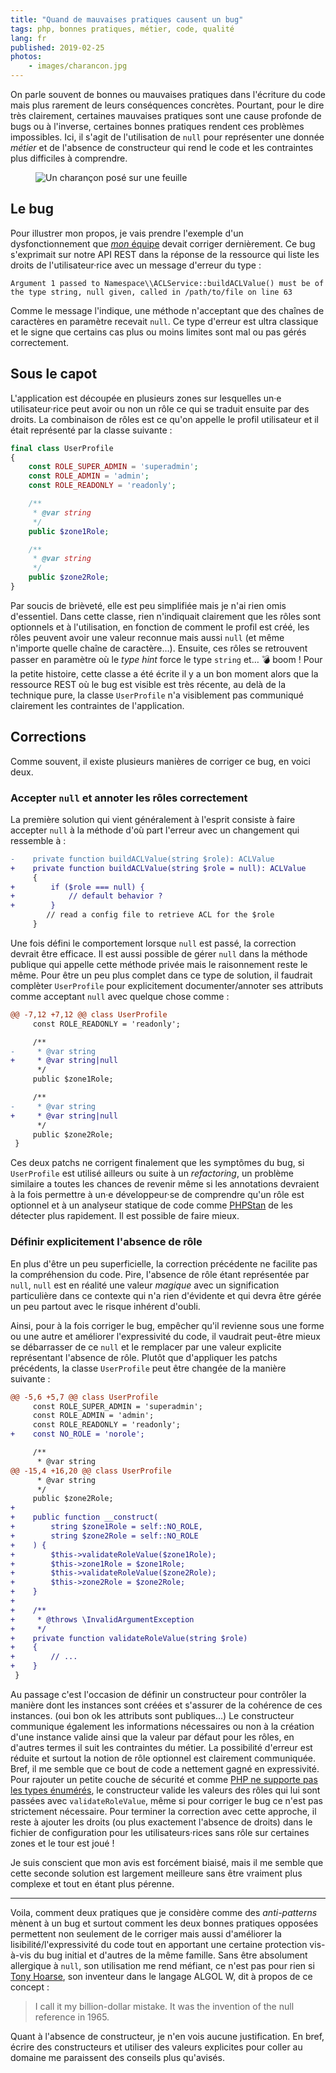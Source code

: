 ```yaml
---
title: "Quand de mauvaises pratiques causent un bug"
tags: php, bonnes pratiques, métier, code, qualité
lang: fr
published: 2019-02-25
photos:
    - images/charancon.jpg
---
```


On parle souvent de bonnes ou mauvaises pratiques dans l'écriture du code mais
plus rarement de leurs conséquences concrètes. Pourtant, pour le dire très
clairement, certaines mauvaises pratiques sont une cause profonde de bugs ou à
l'inverse, certaines bonnes pratiques rendent ces problèmes impossibles. Ici, il
s'agit de l'utilisation de `null` pour représenter une donnée *métier* et de
l'absence de constructeur qui rend le code et les contraintes plus difficiles à
comprendre.

<figure class="object-center bordered">
    <img src="/images/660x/charancon.jpg" alt="Un charançon posé sur une feuille">
</figure>

## Le bug

Pour illustrer mon propos, je vais prendre l'exemple d'un dysfonctionnement que
[_mon_ équipe](/post/travail-d-equipe/) devait corriger dernièrement. Ce bug
s'exprimait sur notre API REST dans la réponse de la ressource qui liste les
droits de l'utilisateur·rice avec un message d'erreur du type&nbsp;:

```
Argument 1 passed to Namespace\\ACLService::buildACLValue() must be of the type string, null given, called in /path/to/file on line 63
```

Comme le message l'indique, une méthode n'acceptant que des chaînes de
caractères en paramètre recevait `null`. Ce type d'erreur est ultra classique et
le signe que certains cas plus ou moins limites sont mal ou pas gérés
correctement.

## Sous le capot

L'application est découpée en plusieurs zones sur lesquelles un·e
utilisateur·rice peut avoir ou non un rôle ce qui se traduit ensuite par des
droits. La combinaison de rôles est ce qu'on appelle le profil utilisateur et il
était représenté par la classe suivante&nbsp;:

```php
final class UserProfile
{
    const ROLE_SUPER_ADMIN = 'superadmin';
    const ROLE_ADMIN = 'admin';
    const ROLE_READONLY = 'readonly';

    /**
     * @var string
     */
    public $zone1Role;

    /**
     * @var string
     */
    public $zone2Role;
}
```

Par soucis de brièveté, elle est peu simplifiée mais je n'ai rien omis
d'essentiel. Dans cette classe, rien n'indiquait clairement que les rôles sont
optionnels et à l'utilisation, en fonction de comment le profil est créé, les
rôles peuvent avoir une valeur reconnue mais aussi `null` (et même n'importe
quelle chaîne de caractère…). Ensuite, ces rôles se retrouvent passer en
paramètre où le *type hint* force le type `string` et… 💣 boom&nbsp;! Pour la
petite histoire, cette classe a été écrite il y a un bon moment alors que la
ressource REST où le bug est visible est très récente, au delà de la technique
pure, la classe `UserProfile` n'a visiblement pas communiqué clairement les
contraintes de l'application.

## Corrections

Comme souvent, il existe plusieurs manières de corriger ce bug, en voici deux.

### Accepter `null` et annoter les rôles correctement

La première solution qui vient généralement à l'esprit consiste à faire accepter
`null` à la méthode d'où part l'erreur avec un changement qui ressemble à&nbsp;:

```diff
-    private function buildACLValue(string $role): ACLValue
+    private function buildACLValue(string $role = null): ACLValue
     {
+        if ($role === null) {
+            // default behavior ?
+        }
        // read a config file to retrieve ACL for the $role
     }
```

Une fois défini le comportement lorsque `null` est passé, la correction devrait
être efficace. Il est aussi possible de gérer `null` dans la méthode publique
qui appelle cette méthode privée mais le raisonnement reste le même. Pour être
un peu plus complet dans ce type de solution, il faudrait complèter
`UserProfile` pour explicitement documenter/annoter ses attributs comme acceptant
`null` avec quelque chose comme&nbsp;:

```diff
@@ -7,12 +7,12 @@ class UserProfile
     const ROLE_READONLY = 'readonly';

     /**
-     * @var string
+     * @var string|null
      */
     public $zone1Role;

     /**
-     * @var string
+     * @var string|null
      */
     public $zone2Role;
 }
```

Ces deux patchs ne corrigent finalement que les symptômes du bug, si
`UserProfile` est utilisé ailleurs ou suite à un *refactoring*, un problème
similaire a toutes les chances de revenir même si les annotations devraient à la
fois permettre à un·e développeur·se de comprendre qu'un rôle est optionnel et
à un analyseur statique de code comme
[PHPStan](https://github.com/phpstan/phpstan) de les détecter plus rapidement.
Il est possible de faire mieux.

### Définir explicitement l'absence de rôle

En plus d'être un peu superficielle, la correction précédente ne facilite pas la
compréhension du code. Pire, l'absence de rôle étant représentée par `null`,
`null` est en réalité une valeur *magique* avec un signification particulière
dans ce contexte qui n'a rien d'évidente et qui devra être gérée un peu partout
avec le risque inhérent d'oubli.

Ainsi, pour à la fois corriger le bug, empêcher qu'il revienne sous une forme ou
une autre et améliorer l'expressivité du code, il vaudrait peut-être mieux se
débarrasser de ce `null` et le remplacer par une valeur explicite représentant
l'absence de rôle. Plutôt que d'appliquer les patchs précédents, la classe
`UserProfile` peut être changée de la manière suivante&nbsp;:

```diff
@@ -5,6 +5,7 @@ class UserProfile
     const ROLE_SUPER_ADMIN = 'superadmin';
     const ROLE_ADMIN = 'admin';
     const ROLE_READONLY = 'readonly';
+    const NO_ROLE = 'norole';

     /**
      * @var string
@@ -15,4 +16,20 @@ class UserProfile
      * @var string
      */
     public $zone2Role;
+
+    public function __construct(
+        string $zone1Role = self::NO_ROLE,
+        string $zone2Role = self::NO_ROLE
+    ) {
+        $this->validateRoleValue($zone1Role);
+        $this->zone1Role = $zone1Role;
+        $this->validateRoleValue($zone2Role);
+        $this->zone2Role = $zone2Role;
+    }
+
+    /**
+     * @throws \InvalidArgumentException
+     */
+    private function validateRoleValue(string $role)
+    {
+        // ...
+    }
 }
```

Au passage c'est l'occasion de définir un constructeur pour contrôler la manière
dont les instances sont créées et s'assurer de la cohérence de ces instances.
(oui bon ok les attributs sont publiques…) Le constructeur communique également
les informations nécessaires ou non à la création d'une instance valide ainsi
que la valeur par défaut pour les rôles, en d'autres termes il suit les
contraintes du métier. La possibilité d'erreur est réduite et surtout la notion
de rôle optionnel est clairement communiquée. Bref, il me semble que ce bout de
code a nettement gagné en expressivité. Pour rajouter un petite couche de
sécurité et comme [PHP ne supporte pas les types
énumérés](https://wiki.php.net/rfc/enum), le constructeur valide les valeurs des
rôles qui lui sont passées avec `validateRoleValue`, même si pour corriger le
bug ce n'est pas strictement nécessaire. Pour terminer la correction avec cette
approche, il reste à ajouter les droits (ou plus exactement l'absence de droits)
dans le fichier de configuration pour les utilisateurs·rices sans rôle sur
certaines zones et le tour est joué&nbsp;!

Je suis conscient que mon avis est forcément biaisé, mais il me semble que cette
seconde solution est largement meilleure sans être vraiment plus complexe et
tout en étant plus pérenne.

---

Voila, comment deux pratiques que je considère comme des *anti-patterns* mènent
à un bug et surtout comment les deux bonnes pratiques opposées permettent non
seulement de le corriger mais aussi d'améliorer la lisibilité/l'expressivité du
code tout en apportant une certaine protection vis-à-vis du bug initial et
d'autres de la même famille. Sans être absolument allergique à `null`, son
utilisation me rend méfiant, ce n'est pas pour rien si [Tony
Hoarse](https://en.wikipedia.org/wiki/Tony_Hoare), son inventeur dans le langage
ALGOL W, dit à propos de ce concept&nbsp;:

> I call it my billion-dollar mistake. It was the invention of the null
> reference in 1965.

Quant à l'absence de constructeur, je n'en vois aucune justification. En bref,
écrire des constructeurs et utiliser des valeurs explicites pour coller au
domaine me paraissent des conseils plus qu'avisés.

